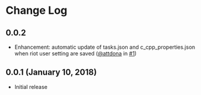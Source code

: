 # Change Log

## 0.0.2
- Enhancement: automatic update of tasks.json and c_cpp_properties.json when riot user setting are saved ([@attdona](https://github.com/attdona) in [#1](https://github.com/attdona/riot-code/issues/1)) 

## 0.0.1 (January 10, 2018)
- Initial release

